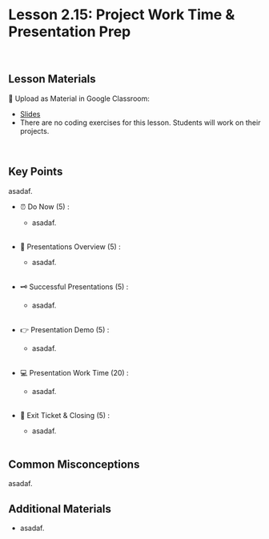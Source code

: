 # Lesson 2.15: Project Work Time & Presentation Prep

<br>

## Lesson Materials

📖 Upload as Material in Google Classroom:
- [Slides](https://docs.google.com/presentation/d/1Ed0KY5cWTN1iIdh8PbgJ-_7MENMCv8jbh8hTRO17GBA/edit?usp=sharing)
- There are no coding exercises for this lesson. Students will work on their projects.

<br>

## Key Points
asadaf.


- ⏰ Do Now (5) : 
    -  asadaf. <br><br>

- 👀 Presentations Overview (5) : 
    - asadaf.<br><br>

- 🗝️ Successful Presentations (5) :
    - asadaf.<br><br>

- 👉 Presentation Demo (5) : 
    - asadaf. <br><br>

- 💻 Presentation Work Time (20) : 
    - asadaf. <br><br>

- 👋 Exit Ticket & Closing (5) : 
    - asadaf. <br><br>


## Common Misconceptions
asadaf.


## Additional Materials
- asadaf.
